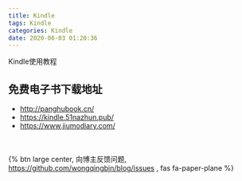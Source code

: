 ```yaml
---
title: Kindle
tags: Kindle
categories: Kindle
date: 2020-06-03 01:20:36
---
```

Kindle使用教程
<!-- more -->

## 免费电子书下载地址

- <http://panghubook.cn/>
- <https://kindle.51nazhun.pub/>
- <https://www.jiumodiary.com/>

<br><br>{% btn large center, 向博主反馈问题, <https://github.com/wongqingbin/blog/issues> , fas fa-paper-plane %}
